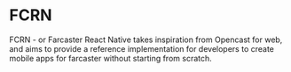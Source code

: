 # FCRN

FCRN - or Farcaster React Native takes inspiration from Opencast for web, and aims to provide a reference implementation for developers to create mobile apps for farcaster without starting from scratch.
